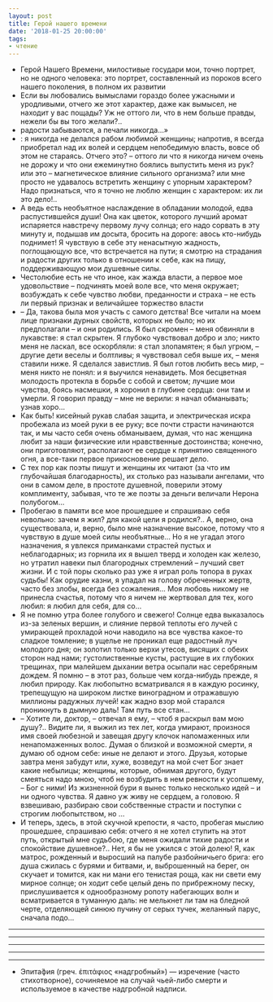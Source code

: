 ```yaml
---
layout: post
title: Герой нашего времени
date: '2018-01-25 20:00:00'
tags:
- чтение
---
```


* Герой Нашего Времени, милостивые государи мои, точно портрет, но не одного человека: это портрет, составленный из 
пороков всего нашего поколения, в полном их развитии
*  Если вы любовались вымыслами гораздо более ужасными и уродливыми, отчего же этот характер, даже как вымысел, не находит у вас пощады? Уж не оттого ли, что в нем больше правды, нежели бы вы того желали?..
* радости забываются, а печали никогда…»
* : я никогда не делался рабом любимой женщины; напротив, я всегда приобретал над их волей и сердцем непобедимую власть, вовсе об этом не стараясь. Отчего это? – оттого ли что я никогда ничем очень не дорожу и что они ежеминутно боялись выпустить меня из рук? или это – магнетическое влияние сильного организма? или мне просто не удавалось встретить женщину с упорным характером?
Надо признаться, что я точно не люблю женщин с характером: их ли это дело!..
* А ведь есть необъятное наслаждение в обладании молодой, едва распустившейся души! Она как цветок, которого лучший аромат испаряется навстречу первому лучу солнца; его надо сорвать в эту минуту и, подышав им досыта, бросить на дороге: авось кто-нибудь поднимет! Я чувствую в себе эту ненасытную жадность, поглощающую все, что встречается на пути; я смотрю на страдания и радости других только в отношении к себе, как на пищу, поддерживающую мои душевные силы.
* Честолюбие есть не что иное, как жажда власти, а первое мое удовольствие – подчинять моей воле все, что меня 
окружает; возбуждать к себе чувство любви, преданности и страха – не есть ли первый признак и величайшее торжество власти 
* – Да, такова была моя участь с самого детства! Все читали на моем лице признаки дурных свойств, которых не было; но их предполагали – и они родились. Я был скромен – меня обвиняли в лукавстве: я стал скрытен. Я глубоко чувствовал добро и зло; никто меня не ласкал, все оскорбляли: я стал злопамятен; я был угрюм, – другие дети веселы и болтливы; я чувствовал себя выше их, – меня ставили ниже. Я сделался завистлив. Я был готов любить весь мир, – меня никто не понял: и я выучился ненавидеть. Моя бесцветная молодость протекла в борьбе с собой и светом; лучшие мои чувства, боясь насмешки, я хоронил в глубине сердца: они там и умерли. Я говорил правду – мне не верили: я начал обманывать; узнав хоро…
* Как быть! кисейный рукав слабая защита, и электрическая искра пробежала из моей руки в ее руку; все почти страсти начинаются так, и мы часто себя очень обманываем, думая, что нас женщина любит за наши физические или нравственные достоинства; конечно, они приготовляют, располагают ее сердце к принятию священного огня, а все-таки первое прикосновение решает дело.
* С тех пор как поэты пишут и женщины их читают (за что им глубочайшая благодарность), их столько раз называли ангелами, что они в самом деле, в простоте душевной, поверили этому комплименту, забывая, что те же поэты за деньги величали Нерона полубогом…
* Пробегаю в памяти все мое прошедшее и спрашиваю себя невольно: зачем я жил? для какой цели я родился?.. А, верно, она существовала, и, верно, было мне назначение высокое, потому что я чувствую в душе моей силы необъятные… Но я не угадал этого назначения, я увлекся приманками страстей пустых и неблагодарных; из горнила их я вышел тверд и холоден как железо, но утратил навеки пыл благородных стремлений – лучший свет жизни. И с той поры сколько раз уже я играл роль топора в руках судьбы! Как орудие казни, я упадал на голову обреченных жертв, часто без злобы, всегда без сожаления… Моя любовь никому не принесла счастья, потому что я ничем не жертвовал для тех, кого любил: я любил для себя, для со…
* Я не помню утра более голубого и свежего! Солнце едва выказалось из-за зеленых вершин, и слияние первой теплоты его лучей с умирающей прохладой ночи наводило на все чувства какое-то сладкое томление; в ущелье не проникал еще радостный луч молодого дня; он золотил только верхи утесов, висящих с обеих сторон над нами; густолиственные кусты, растущие в их глубоких трещинах, при малейшем дыхании ветра осыпали нас серебряным дождем. Я помню – в этот раз, больше чем когда-нибудь прежде, я любил природу. Как любопытно всматривался я в каждую росинку, трепещущую на широком листке виноградном и отражавшую миллионы радужных лучей! как жадно взор мой старался проникнуть в дымную даль! Там путь все стан…
* – Хотите ли, доктор, – отвечал я ему, – чтоб я раскрыл вам мою душу?.. Видите ли, я выжил из тех лет, когда умирают, произнося имя своей любезной и завещая другу клочок напомаженных или ненапомаженных волос. Думая о близкой и возможной смерти, я думаю об одном себе: иные не делают и этого. Друзья, которые завтра меня забудут или, хуже, возведут на мой счет Бог знает какие небылицы; женщины, которые, обнимая другого, будут смеяться надо мною, чтоб не возбудить в нем ревности к усопшему, – Бог с ними! Из жизненной бури я вынес только несколько идей – и ни одного чувства. Я давно уж живу не сердцем, а головою. Я взвешиваю, разбираю свои собственные страсти и поступки с строгим любопытством, но …
* И теперь, здесь, в этой скучной крепости, я часто, пробегая мыслию прошедшее, спрашиваю себя: отчего я не хотел ступить на этот путь, открытый мне судьбою, где меня ожидали тихие радости и спокойствие душевное?.. Нет, я бы не ужился с этой долею! Я, как матрос, рожденный и выросший на палубе разбойничьего брига: его душа сжилась с бурями и битвами, и, выброшенный на берег, он скучает и томится, как ни мани его тенистая роща, как ни свети ему мирное солнце; он ходит себе целый день по прибрежному песку, прислушивается к однообразному ропоту набегающих волн и всматривается в туманную даль: не мелькнет ли там на бледной черте, отделяющей синюю пучину от серых тучек, желанный парус, сначала подо… 

*** 

****************


***
---
- - -




- Эпита́фия (греч. ἐπιτάφιος «надгробный») — изречение (часто стихотворное), сочиняемое на случай чьей-либо 
смерти и 
используемое в качестве надгробной надписи.
